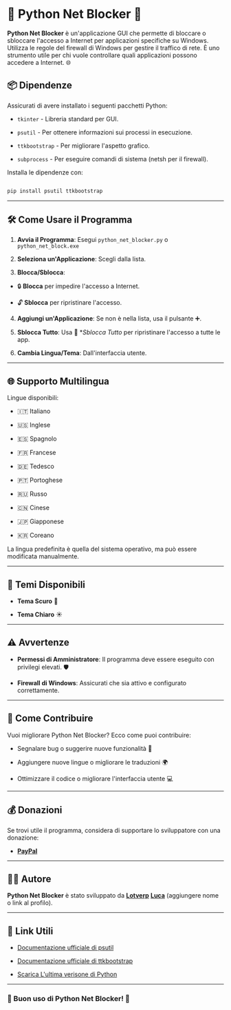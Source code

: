 # 🐍 Python Net Blocker 🚫

  

**Python Net Blocker** è un'applicazione GUI che permette di bloccare o sbloccare l'accesso a Internet per applicazioni specifiche su Windows. Utilizza le regole del firewall di Windows per gestire il traffico di rete. È uno strumento utile per chi vuole controllare quali applicazioni possono accedere a Internet. 🌐

  

## 📦 Dipendenze

  

Assicurati di avere installato i seguenti pacchetti Python:

  

-  `tkinter` - Libreria standard per GUI.

-  `psutil` - Per ottenere informazioni sui processi in esecuzione.

-  `ttkbootstrap` - Per migliorare l'aspetto grafico.

-  `subprocess` - Per eseguire comandi di sistema (netsh per il firewall).

  

Installa le dipendenze con:

  

```bash

pip install psutil ttkbootstrap

```

  

---

  

## 🛠️ Come Usare il Programma

  

1.  **Avvia il Programma**: Esegui `python_net_blocker.py` o `python_net_block.exe`

2.  **Seleziona un'Applicazione**: Scegli dalla lista.

3.  **Blocca/Sblocca**:

- 🔒 **Blocca** per impedire l'accesso a Internet.

- 🔓 **Sblocca** per ripristinare l'accesso.

4.  **Aggiungi un'Applicazione**: Se non è nella lista, usa il pulsante ➕.

5.  **Sblocca Tutto**: Usa 🚫 **Sblocca Tutto* per ripristinare l'accesso a tutte le app.

6.  **Cambia Lingua/Tema**: Dall'interfaccia utente.

  

---

  

## 🌐 Supporto Multilingua

  

Lingue disponibili:

- 🇮🇹 Italiano

- 🇺🇸 Inglese

- 🇪🇸 Spagnolo

- 🇫🇷 Francese

- 🇩🇪 Tedesco

- 🇵🇹 Portoghese

- 🇷🇺 Russo

- 🇨🇳 Cinese

- 🇯🇵 Giapponese

- 🇰🇷 Coreano

  

La lingua predefinita è quella del sistema operativo, ma può essere modificata manualmente.

  

---

  

## 🎨 Temi Disponibili

  

-  **Tema Scuro** 🌙

-  **Tema Chiaro** ☀️

  

---

  

## ⚠️ Avvertenze

  

-  **Permessi di Amministratore**: Il programma deve essere eseguito con privilegi elevati. 🛡️

-  **Firewall di Windows**: Assicurati che sia attivo e configurato correttamente.

  

---

  

## 🚀 Come Contribuire

  

Vuoi migliorare Python Net Blocker? Ecco come puoi contribuire:

  

- Segnalare bug o suggerire nuove funzionalità 🐛

- Aggiungere nuove lingue o migliorare le traduzioni 🌍

- Ottimizzare il codice o migliorare l'interfaccia utente 💻

---

  

## 💰 Donazioni

  

Se trovi utile il programma, considera di supportare lo sviluppatore con una donazione:

  

-  [**PayPal**](https://paypal.me/GabrielPolverini) 

  
---

  

## 👨‍💻 Autore

  

**Python Net Blocker** è stato sviluppato da **[Lotverp](https://github.com/Lotverp)** **[Luca](https://github.com/LucaGhostX)** (aggiungere nome o link al profilo).

  

   

---

  

## 🔗 Link Utili

  

- [Documentazione ufficiale di psutil](https://psutil.readthedocs.io/)

- [Documentazione ufficiale di ttkbootstrap](https://ttkbootstrap.readthedocs.io/)

- [Scarica L'ultima verisone di Python](https://www.python.org/downloads/) 

  

---

  

### 🚀 Buon uso di Python Net Blocker! 🎉
